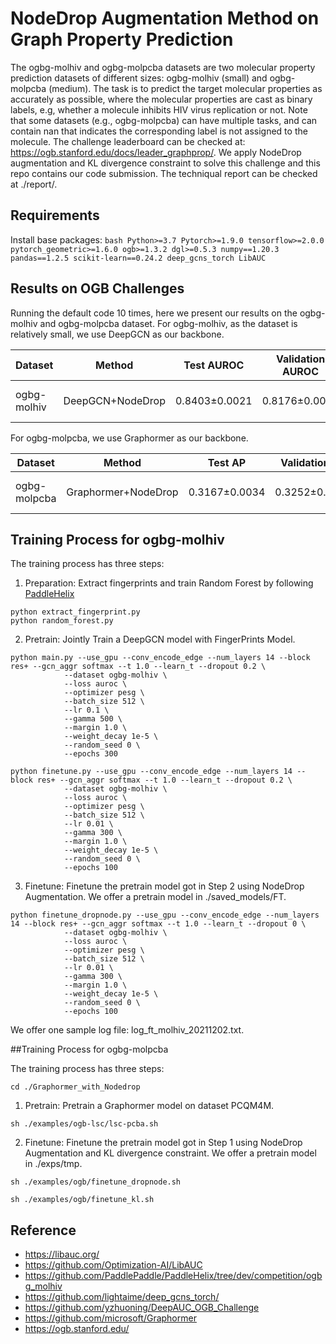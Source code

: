 # NodeDrop Augmentation Method on Graph Property Prediction
The ogbg-molhiv and ogbg-molpcba datasets are two molecular property prediction datasets of different sizes: ogbg-molhiv (small) and ogbg-molpcba (medium).
The task is to predict the target molecular properties as accurately as possible, where the molecular properties are cast as binary labels, e.g, whether a molecule inhibits HIV virus replication or not. Note that some datasets (e.g., ogbg-molpcba) can have multiple tasks, and can contain nan that indicates the corresponding label is not assigned to the molecule.
The challenge leaderboard can be checked at: https://ogb.stanford.edu/docs/leader_graphprop/.
We apply NodeDrop augmentation and KL divergence constraint to solve this challenge and this repo contains our code submission.
The techniqual report can be checked at ./report/.

## Requirements
  Install base packages:
    ```bash
    Python>=3.7
    Pytorch>=1.9.0
    tensorflow>=2.0.0
    pytorch_geometric>=1.6.0
    ogb>=1.3.2
    dgl>=0.5.3
    numpy==1.20.3
    pandas==1.2.5
    scikit-learn==0.24.2
    deep_gcns_torch
    LibAUC
    ```

## Results on OGB Challenges
Running the default code 10 times, here we present our results on the ogbg-molhiv and ogbg-molpcba dataset. For ogbg-molhiv, as the dataset is relatively small, we use DeepGCN as our backbone.

| Dataset | Method             |Test AUROC    |Validation AUROC  | Parameters    | Hardware |
| ------------------ | ------------------ |------------------- | ----------------- | -------------- |----------|
| ogbg-molhiv | DeepGCN+NodeDrop   | 0.8403±0.0021 | 0.8176±0.0034 | 1019408   | Tesla V100 (32GB) |

For ogbg-molpcba, we use Graphormer as our backbone.

| Dataset | Method             |Test AP    |Validation AP  | Parameters    | Hardware |
|------------------- | ------------------ |------------------- | ----------------- | -------------- |----------|
| ogbg-molpcba | Graphormer+NodeDrop   | 0.3167±0.0034 | 0.3252±0.0043 | 119529665   | Tesla V100 (32GB) |



## Training Process for ogbg-molhiv
The training process has three steps: 
1) Preparation: Extract fingerprints and train Random Forest by following [PaddleHelix](https://github.com/PaddlePaddle/PaddleHelix/tree/dev/competition/ogbg_molhiv)
```
python extract_fingerprint.py
python random_forest.py
```
2) Pretrain: Jointly Train a DeepGCN model with FingerPrints Model.
``` 
python main.py --use_gpu --conv_encode_edge --num_layers 14 --block res+ --gcn_aggr softmax --t 1.0 --learn_t --dropout 0.2 \
            --dataset ogbg-molhiv \
            --loss auroc \
            --optimizer pesg \
            --batch_size 512 \
            --lr 0.1 \
            --gamma 500 \
            --margin 1.0 \
            --weight_decay 1e-5 \
            --random_seed 0 \
            --epochs 300

```
```
python finetune.py --use_gpu --conv_encode_edge --num_layers 14 --block res+ --gcn_aggr softmax --t 1.0 --learn_t --dropout 0.2 \
            --dataset ogbg-molhiv \
            --loss auroc \
            --optimizer pesg \
            --batch_size 512 \
            --lr 0.01 \
            --gamma 300 \
            --margin 1.0 \
            --weight_decay 1e-5 \
            --random_seed 0 \
            --epochs 100
```
3) Finetune: Finetune the pretrain model got in Step 2 using NodeDrop Augmentation. We offer a pretrain model in ./saved_models/FT.
```
python finetune_dropnode.py --use_gpu --conv_encode_edge --num_layers 14 --block res+ --gcn_aggr softmax --t 1.0 --learn_t --dropout 0 \
            --dataset ogbg-molhiv \
            --loss auroc \
            --optimizer pesg \
            --batch_size 512 \
            --lr 0.01 \
            --gamma 300 \
            --margin 1.0 \
            --weight_decay 1e-5 \
            --random_seed 0 \
            --epochs 100
```
We offer one sample log file: log_ft_molhiv_20211202.txt.


##Training Process for ogbg-molpcba

The training process has three steps:
```
cd ./Graphormer_with_Nodedrop
```
1) Pretrain: Pretrain a Graphormer model on dataset PCQM4M.
```
sh ./examples/ogb-lsc/lsc-pcba.sh
```
2) Finetune: Finetune the pretrain model got in Step 1 using NodeDrop Augmentation and KL divergence constraint. We offer a pretrain model in ./exps/tmp.

```
sh ./examples/ogb/finetune_dropnode.sh

sh ./examples/ogb/finetune_kl.sh
```


Reference 
---------
- https://libauc.org/
- https://github.com/Optimization-AI/LibAUC
- https://github.com/PaddlePaddle/PaddleHelix/tree/dev/competition/ogbg_molhiv
- https://github.com/lightaime/deep_gcns_torch/
- https://github.com/yzhuoning/DeepAUC_OGB_Challenge
- https://github.com/microsoft/Graphormer
- https://ogb.stanford.edu/
